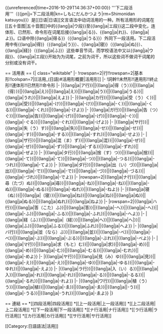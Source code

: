 {{unreferenced|time=2016-10-29T14:36:37+00:00}}
'''下二段活用'''（{{jpn|j=下二段活用|kn=しもにだんかつよう|rm=Shimonidan katsuyou}}）是[[日语|日语]]文言语法中动词活用的一种。所有活用形的词尾在[[五十音图|五十音图]]中的{{lang|ja|ウ段}}至{{lang|ja|エ段}}这二段中变化，连体形、已然形、命令形在词尾后接{{lang|ja|る}}、{{lang|ja|れ}}、{{lang|ja|よ}}。口语中除{{lang|ja|得る}}（{{lang|ja|うる}}）外同下一段活用。下二段活用中有{{lang|ja|得}}（{{lang|ja|う}}）、{{lang|ja|寝}}（{{lang|ja|ぬ}}）、{{lang|ja|経}}（{{lang|ja|ふ}}）这些单音节词，而学校语法中又以{{lang|ja|ウ段}}、{{lang|ja|エ段}}开始为为词尾，之前为词干，所以这些词不做词干词尾的分别或没有词干。

== 活用表 ==
{| class="wikitable"
|-
!rowspan=2|行!!rowspan=2|基本形!!colspan=7|[[活用_(日語)#活用形概要|活用形]]
|-
!詞幹!!未然形!!連用形!!終止形!!連体形!!已然形!!命令形
|-
|{{lang|ja|ア行}}||{{lang|ja|得（う）}}||{{lang|ja|（得）}}||{{lang|ja|え}}||{{lang|ja|え}}||{{lang|ja|う}}||{{lang|ja|うる}}||{{lang|ja|うれ}}||{{lang|ja|えよ}}
|-
|{{lang|ja|カ行}}||{{lang|ja|受（う）く}}||{{lang|ja|受}}||{{lang|ja|-け}}||{{lang|ja|-け}}||{{lang|ja|-く}}||{{lang|ja|-くる}}||{{lang|ja|-くれ}}||{{lang|ja|-けよ}}
|-
|{{lang|ja|ガ行}}||{{lang|ja|告（つ）ぐ}}||{{lang|ja|告}}||{{lang|ja|-げ}}||{{lang|ja|-げ}}||{{lang|ja|-ぐ}}||{{lang|ja|-ぐる}}||{{lang|ja|-ぐれ}}||{{lang|ja|-げよ}}
|-
|{{lang|ja|サ行}}||{{lang|ja|失（う）す}}||{{lang|ja|失}}||{{lang|ja|-せ}}||{{lang|ja|-せ}}||{{lang|ja|-す}}||{{lang|ja|-する}}||{{lang|ja|-すれ}}||{{lang|ja|-せよ}}
|-
|{{lang|ja|ザ行}}||{{lang|ja|混（ま）ず}}||{{lang|ja|混}}||{{lang|ja|-ぜ}}||{{lang|ja|-ぜ}}||{{lang|ja|-ず}}||{{lang|ja|-ずる}}||{{lang|ja|-ずれ}}||{{lang|ja|-ぜよ}}
|-
|{{lang|ja|タ行}}||{{lang|ja|捨（す）つ}}||{{lang|ja|捨}}||{{lang|ja|-て}}||{{lang|ja|-て}}||{{lang|ja|-つ}}||{{lang|ja|-つる}}||{{lang|ja|-つれ}}||{{lang|ja|-てよ}}
|-
|{{lang|ja|ダ行}}||{{lang|ja|出（い）づ}}||{{lang|ja|出}}||{{lang|ja|-で}}||{{lang|ja|-で}}||{{lang|ja|-づ}}||{{lang|ja|-づる}}||{{lang|ja|-づれ}}||{{lang|ja|-でよ}}
|-
|rowspan=2|{{lang|ja|ナ行}}||{{lang|ja|尋（たづ）ぬ}}||{{lang|ja|尋}}||{{lang|ja|-ね}}||{{lang|ja|-ね}}||{{lang|ja|-ぬ}}||{{lang|ja|-ぬる}}||{{lang|ja|-ぬれ}}||{{lang|ja|-ねよ}}
|-
|{{lang|ja|寝（ぬ）}}||{{lang|ja|（寝）}}||{{lang|ja|ね}}||{{lang|ja|ね}}||{{lang|ja|ぬ}}||{{lang|ja|ぬる}}||{{lang|ja|ぬれ}}||{{lang|ja|ねよ}}
|-
|rowspan=2|{{lang|ja|ハ行}}||{{lang|ja|答（こた）ふ}}||{{lang|ja|答}}||{{lang|ja|-へ}}||{{lang|ja|-へ}}||{{lang|ja|-ふ}}||{{lang|ja|-ふる}}||{{lang|ja|-ふれ}}||{{lang|ja|-へよ}}
|-
|{{lang|ja|経（ふ）}}||{{lang|ja|（経）}}||{{lang|ja|へ}}||{{lang|ja|へ|}}||{{lang|ja|ふ}}||{{lang|ja|ふる}}||{{lang|ja|ふれ}}||{{lang|ja|へよ}}
|-
|{{lang|ja|バ行}}||{{lang|ja|並（なら）ぶ}}||{{lang|ja|並}}||{{lang|ja|-べ}}||{{lang|ja|-べ}}||{{lang|ja|-ぶ}}||{{lang|ja|-ぶる}}||{{lang|ja|-ぶれ}}||{{lang|ja|-べよ}}
|-
|{{lang|ja|マ行}}||{{lang|ja|求（もと）む}}||{{lang|ja|求}}||{{lang|ja|-め}}||{{lang|ja|-め}}||{{lang|ja|-む}}||{{lang|ja|-むる}}||{{lang|ja|-むれ}}||{{lang|ja|-めよ}}
|-
|{{lang|ja|ヤ行}}|||{{lang|ja|見（み）ゆ}}||{{lang|ja|見}}||{{lang|ja|-え}}||{{lang|ja|-え}}||{{lang|ja|-ゆ}}||{{lang|ja|-ゆる}}||{{lang|ja|-ゆれ}}||{{lang|ja|-えよ}}
|-
|{{lang|ja|ラ行}}||{{lang|ja|入（い）る}}||{{lang|ja|入}}||{{lang|ja|-れ}}||{{lang|ja|-れ}}||{{lang|ja|-る}}||{{lang|ja|-るる}}||{{lang|ja|-るれ}}||{{lang|ja|-れよ}}
|-
|{{lang|ja|ワ行}}||{{lang|ja|植（う）う}}||{{lang|ja|植}}||{{lang|ja|-ゑ}}||{{lang|ja|-ゑ}}||{{lang|ja||-う}}||{{lang|ja|-うる}}||{{lang|ja|-うれ}}||{{lang|ja|-ゑよ}}
|}

== 連結 ==
*[[四段活用|四段活用]]
*[[上一段活用|上一段活用]]
*[[上二段活用|上二段活用]]
*[[下一段活用|下一段活用]]
*[[ナ行活用|ナ行活用]]
*[[ラ行活用|ラ行活用]]
*[[カ行活用|カ行活用]]
*[[サ行活用|サ行活用]]

[[Category:日語語法|活用]]